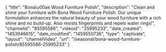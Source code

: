{
    "title": "Bona\u00ae Wood Furniture Polish",
    "description": "Clean and shine your furniture with Bona Wood Furniture Polish. Our unique formulation enhances the natural beauty of your wood furniture with a rich shine and no build-up. Also resists fingerprints and repels water rings!",
    "channelid": "85595586",
    "videoid": "25995233",
    "date_created": "1453946615",
    "date_modified": "1459550736",
    "type": "captivate",
    "layout": "channelVideo",
    "url": "\/seasonal\/bona-wood-furniture-polish\/85595586-25995233"
}